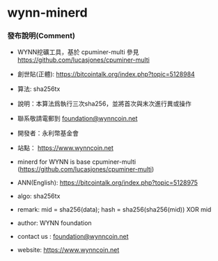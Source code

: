 # wynn-minerd 


### 發布說明(Comment)


* WYNN挖礦工具，基於 cpuminer-multi 參見 https://github.com/lucasjones/cpuminer-multi
* 創世貼(正體): https://bitcointalk.org/index.php?topic=5128984
* 算法: sha256tx
* 說明：本算法爲執行三次sha256，並將首次與末次進行異或操作
* 聯系敬請電郵到 foundation@wynncoin.net
* 開發者：永利幣基金會
* 站點： https://www.wynncoin.net



* minerd for WYNN is base cpuminer-multi (https://github.com/lucasjones/cpuminer-multi)
* ANN(English): https://bitcointalk.org/index.php?topic=5128975
* algo: sha256tx
* remark: mid = sha256(data); hash = sha256(sha256(mid)) XOR mid 
* author: WYNN foundation
* contact us : foundation@wynncoin.net
* website:  https://www.wynncoin.net



